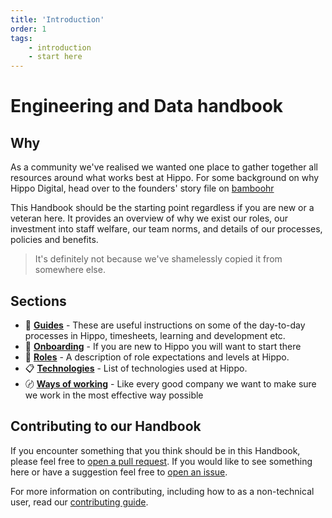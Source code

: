 ```yaml
---
title: 'Introduction'
order: 1
tags: 
    - introduction
    - start here
---
```


# Engineering and Data handbook

## Why

As a community we've realised we wanted one place to gather together all resources around what works best at Hippo. For some background on why Hippo Digital, head over to the founders' story file on [bamboohr](https://hippodigital.bamboohr.com/files/)

This Handbook should be the starting point regardless if you are new or a veteran here. It provides an overview of why we exist our roles, our investment into staff welfare, our team norms, and details of our processes, policies and benefits.
    
> It's definitely not because we've shamelessly copied it from somewhere else.

## Sections

* 📘 [__Guides__](guides/index.md) - These are useful instructions on some of the day-to-day processes in Hippo, timesheets, learning and development etc.
* 👶 [__Onboarding__](onboarding/index.md) - If you are new to Hippo you will want to start there
* 🧻 [__Roles__](roles/index.md) - A description of role expectations and levels at Hippo.
* 📋 [__Technologies__](technologies/index.md) - List of technologies used at Hippo.
* 〄 [__Ways of working__](ways-of-working/index.md) - Like every good company we want to make sure we work in the most effective way possible

## Contributing to our Handbook

If you encounter something that you think should be in this Handbook, please feel free to [open a pull request](https://github.com/hippo-digital/engineering-data-handbook/pulls). If you would like to see something here or have a suggestion feel free to [open an issue](https://github.com/hippo-digital/engineering-data-handbook/issues). 

For more information on contributing, including how to as a non-technical user, read our [contributing guide](/contributing.md).


